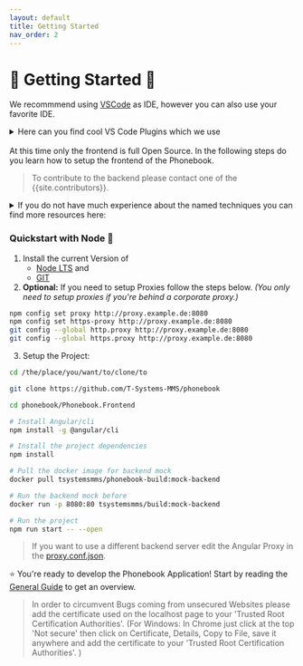```yaml
---
layout: default
title: Getting Started
nav_order: 2
---  
```


# :small_red_triangle: Getting Started :small_red_triangle:

We recommmend using [VSCode](https://code.visualstudio.com/) as IDE, however you can also use your favorite IDE.

<details>
<summary>Here can you find cool VS Code Plugins which we use</summary>
<ul>
    <li><a href="https://marketplace.visualstudio.com/items?itemName=pranaygp.vscode-css-peek" target="_blank">CSS Peak</a></li>
    <li><a href="https://marketplace.visualstudio.com/items?itemName=Mikael.Angular-BeastCode" target="_blank">Angular 8 Snippets</a></li>
    <li><a href="https://marketplace.visualstudio.com/items?itemName=Angular.ng-template" target="_blank">Angular Language Service</a></li>
    <li><a href="https://marketplace.visualstudio.com/items?itemName=ms-vscode.vscode-typescript-tslint-plugin" target="_blank">TSLint</a></li>
    <li><a href="https://marketplace.visualstudio.com/items?itemName=eg2.vscode-npm-script" target="_blank">NPM</a></li>
    <li><a href="https://marketplace.visualstudio.com/items?itemName=esbenp.prettier-vscode" target="_blank">Prettier</a></li>
    <li><a href="https://marketplace.visualstudio.com/items?itemName=eamodio.gitlens" target="_blank">Git Lens</a></li>
</ul>
</details>
<br>
At this time only the frontend is full Open Source. In the following steps do you learn how to setup the frontend of the Phonebook. 

> To contribute to the backend please contact one of the {{site.contributors}}.



<details>
  <summary>If you do not have much experience about the named techniques you can find more resources here:</summary>
<i>This part will be regurlarly expanded. If you have other project related resources edit this file and start a pull request.</i>
<ul>
    <li><a href="https://angular.io/tutorial" target="_blank">Angular Tutorial</a></li>
    <li><a href="https://dev.to/dhruv/essential-git-commands-every-developer-should-know-2fl" target="_blank">Essential Git Commands</a></li>
    <li><a href="https://ngxs.gitbook.io/ngxs/" target="_blank">NGXS Documentation</a></li>
</ul>
</details>


### **Quickstart with Node :green_book:**

 1. Install the current Version of 
	 - [Node LTS](https://nodejs.org/en/download/) and
	 - [GIT](https://git-scm.com/downloads)
2.  **Optional:** If you need to setup Proxies follow the steps below. 
		*(You only need to setup proxies if you're behind a corporate proxy.)*
```bash
npm config set proxy http://proxy.example.de:8080
npm config set https-proxy http://proxy.example.de:8080
git config --global http.proxy http://proxy.example.de:8080
git config --global https.proxy http://proxy.example.de:8080
```
3. Setup the Project:

```bash
cd /the/place/you/want/to/clone/to

git clone https://github.com/T-Systems-MMS/phonebook

cd phonebook/Phonebook.Frontend

# Install Angular/cli
npm install -g @angular/cli

# Install the project dependencies
npm install

# Pull the docker image for backend mock
docker pull tsystemsmms/phonebook-build:mock-backend

# Run the backend mock before
docker run -p 8080:80 tsystemsmms/build:mock-backend

# Run the project
npm run start -- --open
```
> If you want to use a different backend server edit the Angular Proxy in the [proxy.conf.json](../../../proxy.conf.json).

:star: You're ready to develop the Phonebook Application! Start by reading the [General Guide](./development-guides/general-guide.md) to get an overview.

> In order to circumvent Bugs coming from unsecured Websites please add the certificate used on the localhost page to your 'Trusted Root Certification Authorities'. (For Windows: In Chrome just click at the top 'Not secure' then click on Certificate, Details, Copy to File, save it anywhere and add the certificate to your 'Trusted Root Certification Authorities'. )